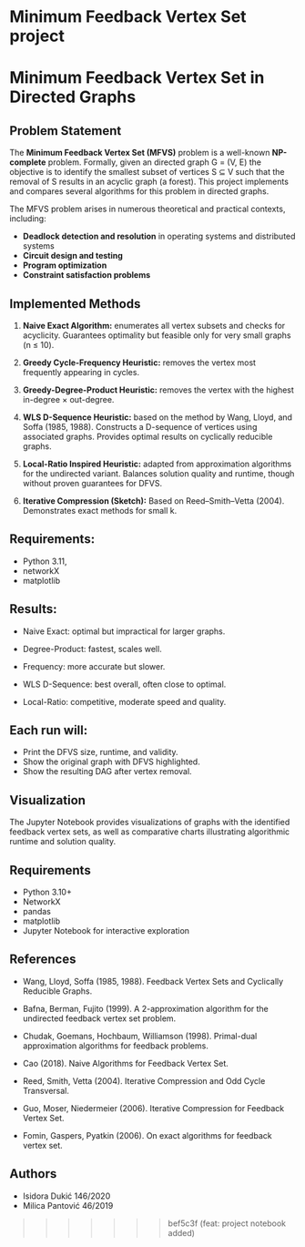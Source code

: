Minimum Feedback Vertex Set project
=======
# Minimum Feedback Vertex Set in Directed Graphs

## Problem Statement

The **Minimum Feedback Vertex Set (MFVS)** problem is a well-known **NP-complete** problem. Formally, given an directed graph G = (V, E) the objective is to identify the smallest subset of vertices S ⊆ V such that the removal of S results in an acyclic graph (a forest). This project implements and compares several algorithms for this problem in directed graphs.

The MFVS problem arises in numerous theoretical and practical contexts, including:

* **Deadlock detection and resolution** in operating systems and distributed systems
* **Circuit design and testing**
* **Program optimization**
* **Constraint satisfaction problems**


## Implemented Methods

1. **Naive Exact Algorithm:** enumerates all vertex subsets and checks for acyclicity. Guarantees optimality but feasible only for very small graphs (n ≤ 10).

2. **Greedy Cycle-Frequency Heuristic:** removes the vertex most frequently appearing in cycles.

3. **Greedy-Degree-Product Heuristic:** removes the vertex with the highest in-degree × out-degree.

4. **WLS D-Sequence Heuristic:** based on the method by Wang, Lloyd, and Soffa (1985, 1988). Constructs a D-sequence of vertices using associated graphs. Provides optimal results on cyclically reducible graphs.

5. **Local-Ratio Inspired Heuristic:** adapted from approximation algorithms for the undirected variant. Balances solution quality and runtime, though without proven guarantees for DFVS. 

6. **Iterative Compression (Sketch):** Based on Reed–Smith–Vetta (2004). Demonstrates exact methods for small k.

## Requirements:

 * Python 3.11, 
 * networkX 
 * matplotlib

## Results:

 * Naive Exact: optimal but impractical for larger graphs.

 * Degree-Product: fastest, scales well.

 * Frequency: more accurate but slower.

 * WLS D-Sequence: best overall, often close to optimal.

 * Local-Ratio: competitive, moderate speed and quality.

## Each run will:

* Print the DFVS size, runtime, and validity.
* Show the original graph with DFVS highlighted.
* Show the resulting DAG after vertex removal.

## Visualization

The Jupyter Notebook provides visualizations of graphs with the identified feedback vertex sets, as well as comparative charts illustrating algorithmic runtime and solution quality.

## Requirements

* Python 3.10+
* NetworkX
* pandas
* matplotlib
* Jupyter Notebook for interactive exploration

## References

 * Wang, Lloyd, Soffa (1985, 1988). Feedback Vertex Sets and Cyclically Reducible Graphs.

 * Bafna, Berman, Fujito (1999). A 2-approximation algorithm for the undirected feedback vertex set problem.

 * Chudak, Goemans, Hochbaum, Williamson (1998). Primal-dual approximation algorithms for feedback problems.

 * Cao (2018). Naive Algorithms for Feedback Vertex Set.

 * Reed, Smith, Vetta (2004). Iterative Compression and Odd Cycle Transversal.

 * Guo, Moser, Niedermeier (2006). Iterative Compression for Feedback Vertex Set.

 * Fomin, Gaspers, Pyatkin (2006). On exact algorithms for feedback vertex set.

## Authors

* Isidora Dukić 146/2020
* Milica Pantović 46/2019

>>>>>>> bef5c3f (feat: project notebook added)
